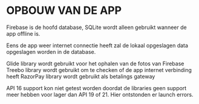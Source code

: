 # OPBOUW VAN DE APP


Firebase is de hoofd database, SQLite wordt alleen gebruikt wanneer de app offline is.

Eens de app weer internet connectie heeft zal de lokaal opgeslagen data opgeslagen worden in de database.

Glide library wordt gebruikt voor het ophalen van de fotos van Firebase
Treebo library wordt gebruikt om te checken of de app internet verbinding heeft
RazorPay library wordt gebruikt als betalings gateway

API 16 support kon niet getest worden doordat de libraries geen support meer hebben voor lager dan API 19 of 21. Hier ontstonden er launch errors.
